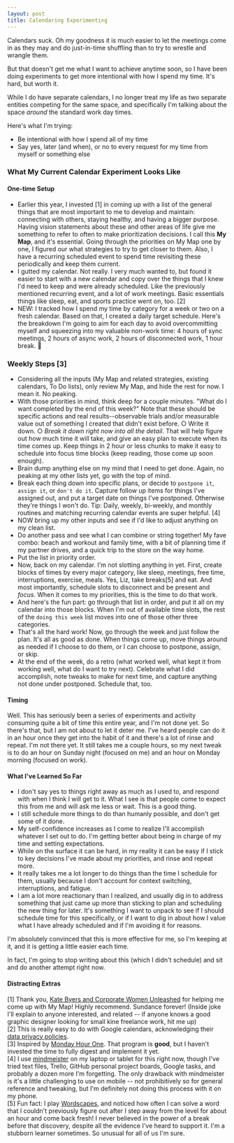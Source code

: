 ```yaml
---
layout: post
title: Calendaring Experimenting
---
```

Calendars suck. Oh my goodness it is much easier to let the meetings come in as they may and do just-in-time shuffling than to try to wrestle and wrangle them.

But that doesn't get me what I want to achieve anytime soon, so I have been doing experiments to get more intentional with how I spend my time. It's hard, but worth it.

While I do have separate calendars, I no longer treat my life as two separate entities competing for the same space, and specifically I'm talking about the space *around* the standard work day times.

Here's what I'm trying:  
- Be intentional with how I spend all of my time
- Say yes, later (and when), or no to every request for my time from myself or something else

### What My Current Calendar Experiment Looks Like

#### One-time Setup
- Earlier this year, I invested [1] in coming up with a list of the general things that are most important to me to develop and maintain: connecting with others, staying healthy, and having a bigger purpose. Having vision statements about these and other areas of life give me something to refer to often to make prioritization decisions. I call this **My Map**, and it's essential. Going through the priorities on My Map one by one, I figured our what strategies to try to get closer to them. Also, I have a recurring scheduled event to spend time revisiting these periodically and keep them current.
- I gutted my calendar. Not really. I very much wanted to, but found it easier to start with a new calendar and copy over the things that I knew I'd need to keep and were already scheduled. Like the previously mentioned recurring event, and a lot of work meetings. Basic essentials things like sleep, eat, and sports practice went on, too. [2] 
- NEW: I tracked how I spend my time by category for a week or two on a fresh calendar. Based on that, I created a daily target schedule. Here's the breakdown I'm going to aim for each day to avoid overcommitting myself and squeezing into my valuable non-work time: 4 hours of sync meetings, 2 hours of async work, 2 hours of disconnected work, 1 hour break. 🤞
	
### Weekly Steps [3]
- Considering all the inputs (My Map and related strategies, existing calendars, To Do lists), only review My Map, and hide the rest for now. I mean it. No peaking.
- With those priorities in mind, think deep for a couple minutes. "What do I want completed by the end of this week?" Note that these should be specific actions and real results--observable trials and/or measurable value out of something I created that didn't exist before.
    ○ Write it down. 
    ○ *Break it down right now into all the detail*. That will help figure out how much time it will take, and give an easy plan to execute when its time comes up. Keep things in 2 hour or less chunks to make it easy to schedule into focus time blocks (keep reading, those come up soon enough).
- Brain dump anything else on my mind that I need to get done. Again, no peaking at my other lists yet, go with the top of mind.
- Break each thing down into specific plans, or decide to `postpone it`, `assign it`, or `don't do it`. Capture follow up items for things I've assigned out, and put a target date on things I've postponed. Otherwise they're things I won't do. Tip: Daily, weekly, bi-weekly, and monthly routines and matching recurring calendar events are super helpful. [4]
- NOW bring up my other inputs and see if I'd like to adjust anything on my clean list.
- Do another pass and see what I can combine or string together! My fave combo: beach and workout and family time, with a bit of planning time if my partner drives, and a quick trip to the store on the way home. 
- Put the list in priority order. 
- Now, back on my calendar. I'm not slotting anything in yet. First, create blocks of times by every major category, like sleep, meetings, free time, interruptions, exercise, meals. Yes, Liz, take breaks[5] and eat. And most importantly, schedule slots to disconnect and be present and *focus*. When it comes to my priorities, this is the time to do that work.
- And here's the fun part: go through that list in order, and put it all on my calendar into those blocks. When I'm out of available time slots, the rest of the `doing this week` list moves into one of those other three categories. 
- That's all the hard work! Now, go through the week and just follow the plan. It's all as good as done. When things come up, move things around as needed if I choose to do them, or I can choose to postpone, assign, or skip.
- At the end of the week, do a retro (what worked well, what kept it from working well, what do I want to try next). Celebrate what I did accomplish, note tweaks to make for next time, and capture anything not done under postponed. Schedule that, too.

#### Timing
Well. This has seriously been a series of experiments and activity consuming quite a bit of time this entire year, and I'm not done yet. So there's that, but I am not about to let it deter me. I've heard people can do it in an hour once they get into the habit of it and there's a lot of rinse and repeat. I'm not there yet. It still takes me a couple hours, so my next tweak is to do an hour on Sunday night (focused on me) and an hour on Monday morning (focused on work).

#### What I've Learned So Far
- I don't say yes to things right away as much as I used to, and respond with when I think I will get to it. What I see is that people come to expect this from me and will ask me less or wait. This is a good thing.
- I still schedule more things to do than humanly possible, and don't get some of it done.
- My self-confidence increases as I come to realize I'll accomplish whatever I set out to do. I'm getting better about being in charge of my time and setting expectations.
- While on the surface it can be hard, in my reality it can be easy if I stick to key decisions I've made about my priorities, and rinse and repeat more.
- It really takes me a lot longer to do things than the time I schedule for them, usually because I don't account for context switching, interruptions, and fatigue.
- I am a lot more reactionary than I realized, and usually dig in to address something that just came up more than sticking to plan and scheduling the new thing for later. It's something I want to unpack to see if I should schedule time for this specifically, or if I want to dig in about how I value what I have already scheduled and if I'm avoiding it for reasons.

I'm absolutely convinced that this is more effective for me, so I'm keeping at it, and it is getting a little easier each time.

In fact, I'm going to stop writing about this (which I didn't schedule) and sit and do another attempt right now.

#### Distracting Extras
[1] Thank you, [Kate Byers and Corporate Women Unleashed](https://kathleenbyars.com/program/) for helping me come up with My Map! Highly recommend. Sundance forever! (Inside joke I'll explain to anyone interested, and related -- if anyone knows a good graphic designer looking for small kine freelance work, hit me up)  
[2] This is really easy to do with Google calendars, acknowledging their [data privacy policies](https://support.google.com/calendar/answer/10366125?hl=en).  
[3] Inspired by [Monday Hour One](https://mondayhourone.com/). That program is **good**, but I haven't invested the time to fully digest and implement it yet.  
[4] I use [mindmeister](https://www.mindmeister.com/) on my laptop or tablet for this right now, though I've tried text files, Trello, GitHub personal project boards, Google tasks, and probably a dozen more I'm forgetting. The only drawback with mindmeister is it's a little challenging to use on mobile -- not prohibitively so for general reference and tweaking, but I'm definitely not doing this process with it on my phone.  
[5] Fun fact: I play [Wordscapes](https://apps.apple.com/us/app/wordscapes/id1207472156), and noticed how often I can solve a word that I couldn't previously figure out after I step away from the level for about an hour and come back fresh! I never believed in the power of a break before that discovery, despite all the evidence I've heard to support it. I'm a stubborn learner sometimes. So unusual for all of us I'm sure.  
